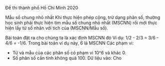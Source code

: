 Đề thi thành phố Hồ Chí Minh 2020

Mẫu số chung nhỏ nhất
Khi thực hiện phép cộng, trừ dạng phân số, thường học sinh phải thực hiện tìm mẫu số chung nhỏ nhất (MSCNN) rồi mới thực hiện lấy tử số nhân với tích của (MSCNN/Mẫu số).

Bài toán đặt ra cho chúng ta là xác định MSCNN đó
Ví dụ:
1/2 - 2/3 = 3/6 - 4/6 = -1/6.
Trong bài toán ví dụ này, 6 là MSCNN
Các phạm vi:
+ Tử và mẫu của các phân số có phạm vi 10^6 và khác 0.
+ Số phân số cần tính không quá 100.
Dữ liệu vào:
Cho 